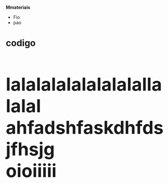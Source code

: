 <!DOCTYPE html>
<html lang="en-US">

  <head>
    <meta charset='utf-8'>
    <meta http-equiv="X-UA-Compatible" content="chrome=1">
    <meta name="viewport" content="width=device-width,maximum-scale=2">
    <meta name="description" content="Projeto : megazord">

    
<title>Página do Projeto| balao</title>


  </head>

  <body>




<p><strong>Mmateriais</strong></p>

<ul>
  <li>Fio</li>
  <li>pao</a></li>
  
</ul>

<p><h1><strong>codigo<h1></strong>

  lalalalalalalalalallalalal<br>
  ahfadshfaskdhfdsjfhsjg<br>
  oioiiiii<br>

</p>


  





    
  </body>
</html>

